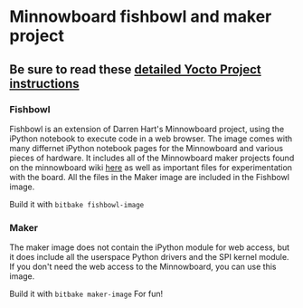# Minnowboard fishbowl and maker project
## Be sure to read these [detailed Yocto Project instructions](http://wiki.minnowboard.org/Projects/Maker_Yocto)
### Fishbowl
Fishbowl is an extension of Darren Hart's Minnowboard project, using the iPython notebook to execute code in a web browser. The image comes with many differnet iPython notebook pages for the Minnowboard and various pieces of hardware. It includes all of the Minnowboard maker projects found on the minnowboard wiki [here](http://wiki.minnowboard.org/Projects) as well as important files for experimentation with the board. All the files in the Maker image are included in the Fishbowl image.

Build it with `bitbake fishbowl-image`

### Maker
The maker image does not contain the iPython module for web access, but it does include all the userspace Python drivers and the SPI kernel module. If you don't need the web access to the Minnowboard, you can use this image.

Build it with `bitbake maker-image`
For fun!